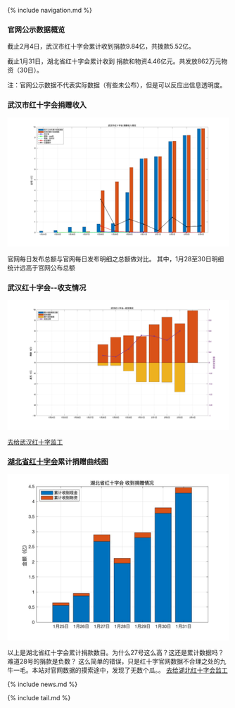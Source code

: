 
{% include navigation.md %}


<!--本站旨在收集湖北/武汉红十字的相关公示信息，集中展示，为大家做参考。同时我们对舆论节点做一个[时间轴](#时间轴)整理。-->

### 官网公示数据概览

截止2月4日，武汉市红十字会累计收到捐款9.84亿，共拨款5.52亿。

截止1月31日，湖北省红十字会累计收到 捐款和物资4.46亿元。共发放862万元物资（30日）。

注：官网公示数据不代表实际数据（有些未公布），但是可以反应出信息透明度。


### 武汉市红十字会捐赠收入


<!-- ![](data/wh_sr_redcross2_2.jpg) -->

![](https://github.com/azurini/data_public/blob/master/武汉红十字会--实际捐款数额与公示情况对比.jpg?raw=true)

官网每日发布总额与官网每日发布明细之总额做对比。
其中，1月28至30日明细统计远高于官网公布总额


### 武汉红十字会--收支情况

![](https://github.com/azurini/data_public/blob/master/武汉红十字会--收支情况.jpg?raw=true)

[去给武汉红十字监工](./wuhan)

<!-- [查看统计数据](raw_data/summary/武汉红十字会捐款收支情况2.xlsx) -->

### [湖北省红十字会](http://hbsredcross.org.cn/)累计捐赠曲线图

![img](data/hubei-donation-25-31.jpg)

以上是湖北省红十字会累计捐款数目。为什么27号这么高？这还是累计数据吗？难道28号的捐款是负数？
这么简单的错误，只是红十字官网数据不合理之处的九牛一毛。本站对官网数据的摸索途中，发现了无数个瓜。。
[去给湖北红十字会监工](./hubei)



{% include news.md %}

{% include tail.md %}
